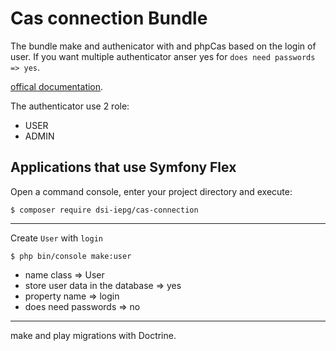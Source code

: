 Cas connection Bundle
============

The bundle make and authenicator with and phpCas based on the login of user.
If you want multiple authenticator anser yes for `does need passwords => yes`.

[offical documentation](https://symfony.com/doc/current/security.html&target=_blank).

The authenticator use 2 role:
 - USER
 - ADMIN

Applications that use Symfony Flex
----------------------------------
Open a command console, enter your project directory and execute:

```console
$ composer require dsi-iepg/cas-connection
```

-------------------------------
Create `User` with `login`
```console
$ php bin/console make:user
```
   - name class => User
   - store user data in the database => yes
   - property name => login
   - does need passwords => no

-------------------------------
make and play migrations with Doctrine.
